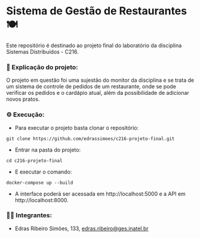 # Sistema de Gestão de Restaurantes 🍽
Este repositório é destinado ao projeto final do laboratório da disciplina Sistemas Distribuídos - C216.

### 🍝 Explicação do projeto:
O projeto em questão foi uma sujestão do monitor da disciplina e se trata de um sistema de controle de pedidos de um restaurante, onde se pode verificar os pedidos e o cardápio atual, além da possibilidade de adicionar novos pratos.

### ⚙ Execução:
- Para executar o projeto basta clonar o repositório:

```
git clone https://github.com/edrassimoes/c216-projeto-final.git
```

- Entrar na pasta do projeto:

```
cd c216-projeto-final
```
- E executar o comando:

```
docker-compose up --build
```

- A interface poderá ser acessada em http://localhost:5000 e a API em http://localhost:8000.

### 🧑🏻 Integrantes:
- Edras Ribeiro Simões, 133, edras.ribeiro@ges.inatel.br
